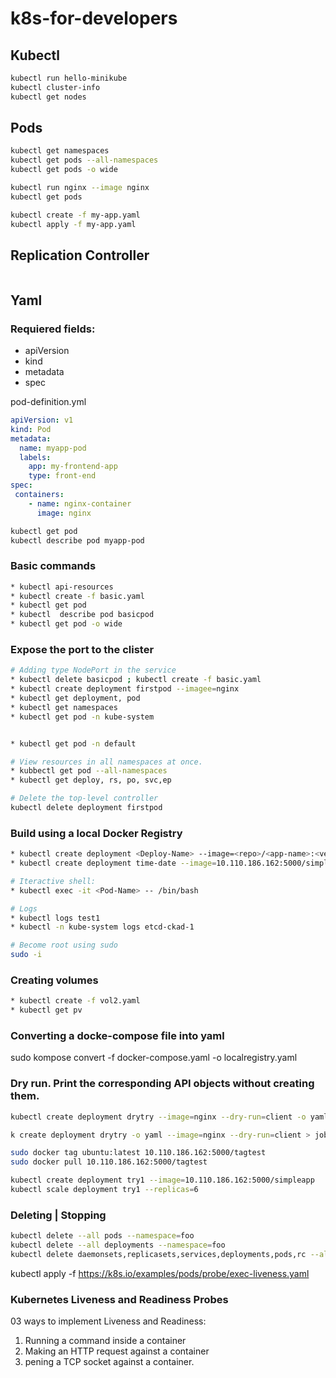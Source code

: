 # k8s-for-developers

## Kubectl

```bash
kubectl run hello-minikube
kubectl cluster-info
kubectl get nodes
```
## Pods

```bash
kubectl get namespaces
kubectl get pods --all-namespaces
kubectl get pods -o wide
```
```bash
kubectl run nginx --image nginx
kubectl get pods
```
```bash
kubectl create -f my-app.yaml
kubectl apply -f my-app.yaml
```
## Replication Controller

```bash

```
## Yaml

### Requiered fields:
* apiVersion
* kind
* metadata
* spec

pod-definition.yml
```yaml
apiVersion: v1
kind: Pod
metadata:
  name: myapp-pod
  labels: 
  	app: my-frontend-app
  	type: front-end
spec:
 containers:
    - name: nginx-container
      image: nginx

```
```bash
kubectl get pod
kubectl describe pod myapp-pod
```


### Basic commands
```bash
* kubectl api-resources
* kubectl create -f basic.yaml
* kubectl get pod
* kubectl  describe pod basicpod
* kubectl get pod -o wide
```

### Expose the port to the clister
```bash
# Adding type NodePort in the service
* kubectl delete basicpod ; kubectl create -f basic.yaml
* kubectl create deployment firstpod --imagee=nginx
* kubectl get deployment, pod
* kubectl get namespaces
* kubectl get pod -n kube-system


* kubectl get pod -n default

# View resources in all namespaces at once. 
* kubbectl get pod --all-namespaces
* kubectl get deploy, rs, po, svc,ep

# Delete the top-level controller
kubectl delete deployment firstpod
```

### Build using a local Docker Registry

```bash
* kubectl create deployment <Deploy-Name> --image=<repo>/<app-name>:<version>
* kubectl create deployment time-date --image=10.110.186.162:5000/simpleapp:v2.2

# Iteractive shell:
* kubectl exec -i​t <Pod-Name> -- /bin/bash

# Logs
* kubectl logs test1
* kubectl -n kube-system logs etcd-ckad-1

# Become root using sudo
sudo -i
```

### Creating volumes
```bash
* kubectl create -f vol2.yaml
* kubectl get pv
```

### Converting a docke-compose file into yaml
sudo kompose convert -f docker-compose.yaml -o localregistry.yaml


### Dry run. Print the corresponding API objects without creating them.
```bash
kubectl create deployment drytry --image=nginx --dry-run=client -o yaml

k create deployment drytry -o yaml --image=nginx --dry-run=client > job1.yaml

sudo docker tag ubuntu:latest 10.110.186.162:5000/tagtest
sudo docker pull 10.110.186.162:5000/tagtest

kubectl create deployment try1 --image=10.110.186.162:5000/simpleapp
kubectl scale deployment try1 --replicas=6

```

### Deleting | Stopping 
```bash
kubectl delete --all pods --namespace=foo
kubectl delete --all deployments --namespace=foo
kubectl delete daemonsets,replicasets,services,deployments,pods,rc --all

```

kubectl apply -f https://k8s.io/examples/pods/probe/exec-liveness.yaml



### Kubernetes Liveness and Readiness Probes

03 ways to implement Liveness and Readiness:

01. Running a command inside a container
02. Making an HTTP request against a container
03. pening a TCP socket against a container.


